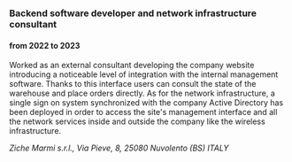 
### Backend software developer and network infrastructure consultant
#### from 2022 to 2023

Worked as an external consultant developing the company website introducing a noticeable level of integration with the internal management software.
Thanks to this interface users can consult the state of the warehouse and place orders directly.
As for the network infrastructure, a single sign on system synchronized with the company Active Directory has been deployed in order to access the site's management interface and all the network services inside and outside the company like the wireless infrastructure. 


*Ziche Marmi s.r.l., Via Pieve, 8, 25080 Nuvolento (BS) ITALY*
